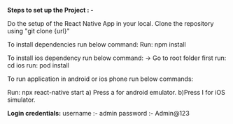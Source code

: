 **Steps to set up the Project : -**

Do the setup of the React Native App in your local.
Clone the repository using "git clone {url}"

To install dependencies run below command:
Run: npm install

To install ios dependency run below command:
-> Go to root folder first
run: cd ios 
run: pod install

To run application in android or ios phone run below commands:

Run: npx react-native start
  a) Press a for android emulator.
  b)Press I for iOS simulator.


**Login credentials:**
username :- admin
password :- Admin@123
